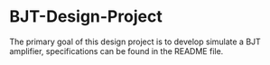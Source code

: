 # BJT-Design-Project
The primary goal of this design project is to develop simulate a BJT amplifier, specifications can be found in the README file. 
